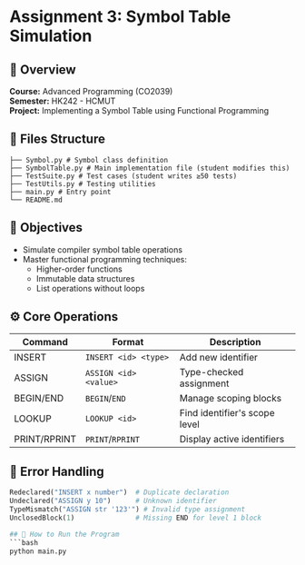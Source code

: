 # Assignment 3: Symbol Table Simulation

## 📌 Overview
**Course:** Advanced Programming (CO2039)  
**Semester:** HK242 - HCMUT  
**Project:** Implementing a Symbol Table using Functional Programming

## 📂 Files Structure
```plaintext
├── Symbol.py # Symbol class definition
├── SymbolTable.py # Main implementation file (student modifies this)
├── TestSuite.py # Test cases (student writes ≥50 tests)
├── TestUtils.py # Testing utilities
├── main.py # Entry point
└── README.md
```

## 🎯 Objectives
- Simulate compiler symbol table operations
- Master functional programming techniques:
  - Higher-order functions
  - Immutable data structures
  - List operations without loops

## ⚙️ Core Operations
| Command | Format | Description |
|---------|--------|-------------|
| INSERT | `INSERT <id> <type>` | Add new identifier |
| ASSIGN | `ASSIGN <id> <value>` | Type-checked assignment |
| BEGIN/END | `BEGIN`/`END` | Manage scoping blocks |
| LOOKUP | `LOOKUP <id>` | Find identifier's scope level |
| PRINT/RPRINT | `PRINT`/`RPRINT` | Display active identifiers |

## 🚨 Error Handling
```python
Redeclared("INSERT x number")  # Duplicate declaration
Undeclared("ASSIGN y 10")      # Unknown identifier 
TypeMismatch("ASSIGN str '123'") # Invalid type assignment
UnclosedBlock(1)               # Missing END for level 1 block

## 🚀 How to Run the Program
```bash
python main.py
